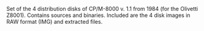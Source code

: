 Set of the 4 distribution disks of CP/M-8000 v. 1.1 from 1984 (for the Olivetti Z8001). Contains sources and binaries. Included are the 4 disk images in RAW format (IMG) and extracted files.